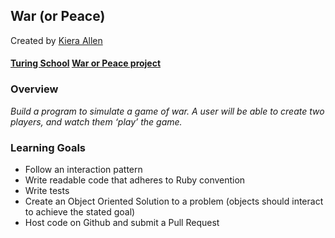 ## War (or Peace)
Created by [Kiera Allen](https://github.com/KieraAllen)

#### [Turing School](https://turing.io/) [War or Peace project](https://backend.turing.io/module1/projects/war_or_peace/)

### Overview
_Build a program to simulate a game of war. A user will be able to create two players, and watch them ‘play’ the game._

### Learning Goals
* Follow an interaction pattern
* Write readable code that adheres to Ruby convention
* Write tests
* Create an Object Oriented Solution to a problem (objects should interact to achieve the stated goal)
* Host code on Github and submit a Pull Request



